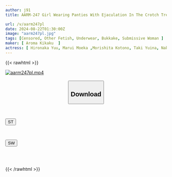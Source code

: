 ```yaml
---
author: j91
title: AARM-247 Girl Wearing Panties With Ejaculation In The Crotch Trembles With An Ecstatic Expression. She Has Sex With The Slippery Panties And Ejaculates!

url: /v/aarm247pl
date: 2024-08-22T01:30:00Z
image: "aarm247pl.jpg"
tags: [Censored, Other Fetish, Underwear, Bukkake, Submissive Woman	]
maker: [ Aroma Kikaku  ]
actress: [ Hironaka Yuu, Marui Moeka ,Morishita Kotono, Taki Yuina, Nakagawa Sora ]
---
```



{{< rawhtml >}}

<div class="video" data-videoid="mQQDZO7ryqFbqkA">
    <a href="javascript:;">
        <img src="/v/aarm247pl/aarm247pl.jpg" width="WIDTH" height="HEIGHT" alt="aarm247pl.mp4" loading="lazy">
    </a>
</div>

<script type="text/javascript" src="https://j91.asia/asset/on-demand-st.js"></script>

<br>
  <link rel="stylesheet" href="https://j91.asia/asset/bs5.css">
  
  <center>
  <button class="btn btn-primary" type="button" data-bs-toggle="collapse" data-bs-target=".multi-collapse" aria-expanded="false" aria-controls="multiCollapseExample1 multiCollapseExample2"><h2>Download</h2></button></center>
</p>
<div class="row">
  <div class="col">
    <div class="collapse multi-collapse" id="multiCollapseExample1">
      <div class="card card-body">
	      	      <br>
<div class="buttons">  
<p><a href="/v/aarm247pl/st.html" target="_blank"><button class="btn-hover color-3"><i class="fa fa-download"></i> ST</button></a></p></div>
    </div>
  </div>
</div>
  <div class="col">
    <div class="collapse multi-collapse" id="multiCollapseExample2">
      <div class="card card-body">
	      <br>
<div class="buttons">
<p><a href="/v/aarm247pl/sw.html" target="_blank"><button class="btn-hover color-2"><i class="fa fa-download"></i> SW</button></a></p></div>
<br><br>
      </div>
    </div>
  </div>
</div>

{{< /rawhtml >}}
